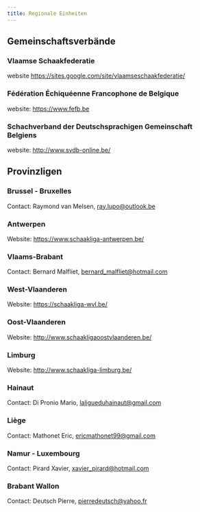 ```yaml
---
title: Regionale Einheiten
---
```


## Gemeinschaftsverbände
### Vlaamse Schaakfederatie
website https://sites.google.com/site/vlaamseschaakfederatie/
### Fédération Échiquéenne Francophone de Belgique
website: https://www.fefb.be
### Schachverband der Deutschsprachigen Gemeinschaft Belgiens
website: http://www.svdb-online.be/
## Provinzligen
### Brussel - Bruxelles
Contact: Raymond van Melsen, ray.lupo@outlook.be
### Antwerpen
Website: https://www.schaakliga-antwerpen.be/
### Vlaams-Brabant
Contact: Bernard Malfliet, bernard_malfliet@hotmail.com
### West-Vlaanderen
Website: https://schaakliga-wvl.be/
### Oost-Vlaanderen
Website: http://www.schaakligaoostvlaanderen.be/
### Limburg
Website: http://www.schaakliga-limburg.be/
### Hainaut
Contact: Di Pronio Mario, laligueduhainaut@gmail.com
### Liège
Contact: Mathonet Eric, ericmathonet99@gmail.com
### Namur - Luxembourg
Contact: Pirard Xavier, xavier_pirard@hotmail.com
### Brabant Wallon
Contact: Deutsch Pierre, pierredeutsch@yahoo.fr